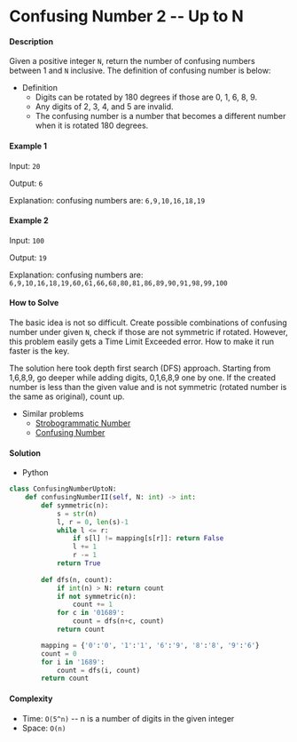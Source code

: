 # Confusing Number 2 -- Up to N

#### Description

Given a positive integer `N`, return the number of confusing numbers between 1 and `N` inclusive. The definition of confusing number is below:

- Definition
    - Digits can be rotated by 180 degrees if those are 0, 1, 6, 8, 9.
    - Any digits of 2, 3, 4, and 5 are invalid.
    - The confusing number is a number that becomes a different number when it is rotated 180 degrees.

#### Example 1

Input: `20`

Output: `6`

Explanation: confusing numbers are: `6,9,10,16,18,19`

#### Example 2

Input: `100`

Output: `19`

Explanation: confusing numbers are: `6,9,10,16,18,19,60,61,66,68,80,81,86,89,90,91,98,99,100`

#### How to Solve

The basic idea is not so difficult. Create possible combinations of confusing number under given `N`, check if those are not symmetric if rotated. However, this problem easily gets a Time Limit Exceeded error.
How to make it run faster is the key.

The solution here took depth first search (DFS) approach.
Starting from 1,6,8,9, go deeper while adding digits, 0,1,6,8,9 one by one. If the created number is less than the given value and is not symmetric (rotated number is the same as original), count up.

- Similar problems
    - [Strobogrammatic Number](strobogrammatic.md)
    - [Confusing Number](confusing_number.md)

#### Solution
- Python

```python
class ConfusingNumberUptoN:
    def confusingNumberII(self, N: int) -> int:
        def symmetric(n):
            s = str(n)
            l, r = 0, len(s)-1
            while l <= r:
                if s[l] != mapping[s[r]]: return False
                l += 1
                r -= 1
            return True
        
        def dfs(n, count):
            if int(n) > N: return count
            if not symmetric(n):
                count += 1
            for c in '01689':
                count = dfs(n+c, count)
            return count

        mapping = {'0':'0', '1':'1', '6':'9', '8':'8', '9':'6'}
        count = 0
        for i in '1689':
            count = dfs(i, count)
        return count
```

#### Complexity
- Time: `O(5^n)` -- n is a number of digits in the given integer
- Space: `O(n)`
